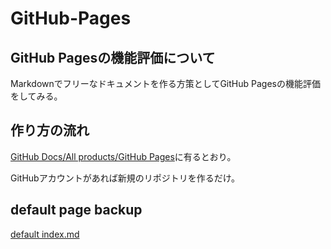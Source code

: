 # GitHub-Pages


## GitHub Pagesの機能評価について
Markdownでフリーなドキュメントを作る方策としてGitHub Pagesの機能評価をしてみる。

## 作り方の流れ
[GitHub Docs/All products/GitHub Pages](https://docs.github.com/ja/pages)に有るとおり。

GitHubアカウントがあれば新規のリポジトリを作るだけ。

## default page backup
[default index.md](./index_default.md)

